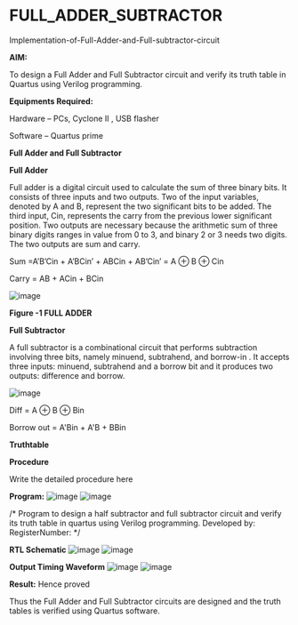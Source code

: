 # FULL_ADDER_SUBTRACTOR

Implementation-of-Full-Adder-and-Full-subtractor-circuit

**AIM:**

To design a Full Adder and Full Subtractor circuit and verify its truth table in Quartus using Verilog programming.

**Equipments Required:**

Hardware – PCs, Cyclone II , USB flasher

Software – Quartus prime

**Full Adder and Full Subtractor**

**Full Adder**

Full adder is a digital circuit used to calculate the sum of three binary bits. It consists of three inputs and two outputs. Two of the input variables, denoted by A and B, represent the two significant bits to be added. The third input, Cin, represents the carry from the previous lower significant position. Two outputs are necessary because the arithmetic sum of three binary digits ranges in value from 0 to 3, and binary 2 or 3 needs two digits. The two outputs are sum and carry.

Sum =A’B’Cin + A’BCin’ + ABCin + AB’Cin’ = A ⊕ B ⊕ Cin 

Carry = AB + ACin + BCin

![image](https://github.com/naavaneetha/FULL_ADDER_SUBTRACTOR/assets/154305477/0f30ba51-5ffb-4198-845f-18e054f675e7)

**Figure -1 FULL ADDER**

**Full Subtractor**

A full subtractor is a combinational circuit that performs subtraction involving three bits, namely minuend, subtrahend, and borrow-in . It accepts three inputs: minuend, subtrahend and a borrow bit and it produces two outputs: difference and borrow.

![image](https://github.com/naavaneetha/FULL_ADDER_SUBTRACTOR/assets/154305477/02b24f51-ab51-4304-9ad6-7b81ffc1ead5)

Diff = A ⊕ B ⊕ Bin 

Borrow out = A'Bin + A'B + BBin

**Truthtable**

**Procedure**

Write the detailed procedure here

**Program:**
![image](https://github.com/user-attachments/assets/e6a71133-06d7-4ec2-84e0-ba5ef7078850)
![image](https://github.com/user-attachments/assets/ed1071c3-fb79-4f9a-ba7e-5c56e31d9991)



/* Program to design a half subtractor and full subtractor circuit and verify its truth table in quartus using Verilog programming. Developed by: RegisterNumber:
*/

**RTL Schematic**
![image](https://github.com/user-attachments/assets/bd2790e6-5e12-4737-bb49-ac6a40d53076)
![image](https://github.com/user-attachments/assets/bc881fb0-ea7c-4310-bf3a-e011d3924362)



**Output Timing Waveform**
![image](https://github.com/user-attachments/assets/2c54e7f6-5f2e-4e62-bd73-95626b965bee)
![image](https://github.com/user-attachments/assets/522a7995-db0d-4e9a-b223-5411d96053ef)



**Result:**
Hence proved

Thus the Full Adder and Full Subtractor circuits are designed and the truth tables is verified using Quartus software.



